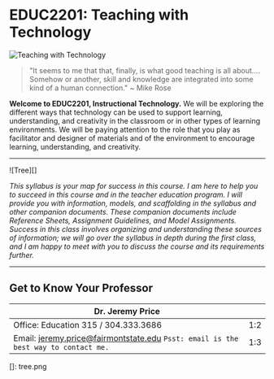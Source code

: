 # EDUC2201: Teaching with Technology

![Teaching with Technology](twitht.gif)

> "It seems to me that that, finally, is what good teaching is all about.... Somehow or another, skill and knowledge are integrated into some kind of a human connection." ~ Mike Rose

**Welcome to EDUC2201, Instructional Technology.** We will be exploring the different ways that technology can be used to support learning, understanding, and creativity in the classroom or in other types of learning environments. We will be paying attention to the role that you play as facilitator and designer of materials and of the environment to encourage learning, understanding, and creativity.

---

![Tree][]

*This syllabus is your map for success in this course. I am here to help you to succeed in this course and in the teacher education program. I will provide you with information, models, and scaffolding in the syllabus and other companion documents. These companion documents
include Reference Sheets, Assignment Guidelines, and Model Assignments. Success in this class involves organizing and understanding these sources of information; we will go over the syllabus in depth during the first class, and I am happy to meet with you to discuss the course and its requirements further.*

---

## Get to Know Your Professor
| Dr. Jeremy Price |  |
| -- | -- |
| Office: Education 315 / 304.333.3686 | 1:2 |
| Email: jeremy.price@fairmontstate.edu `Psst: email is the best way to contact me.`| 1:3 |


  []: tree.png
